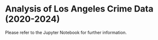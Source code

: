 # Analysis of Los Angeles Crime Data (2020-2024)
Please refer to the Jupyter Notebook for further information.
